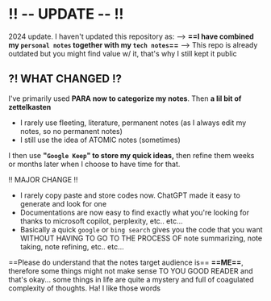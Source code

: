 # !! -- UPDATE -- !!

2024 update. I haven't updated this repository as: 
--> **==I have combined my `personal notes` together with my `tech notes`==**
--> This repo is already outdated but you might find value w/ it, that's why I still kept it public

## ?! WHAT CHANGED !?

I've primarily used **PARA now to categorize my notes**. 
Then **a lil bit of zettelkasten** 
- I rarely use fleeting, literature, permanent notes (as I always edit my notes, so no permanent notes)
- I still use the idea of ATOMIC notes (sometimes)

I then use **"`Google Keep`" to store my quick ideas,** 
then refine them weeks or months later when I choose to have time for that.

!! MAJOR CHANGE !!
- I rarely copy paste and store codes now. ChatGPT made it easy to generate and look for one
- Documentations are now easy to find exactly what you're looking for thanks to microsoft copilot, perplexity, etc.. etc...
- Basically a quick `google` or `bing search` gives you the code that you want WITHOUT HAVING TO GO TO THE PROCESS OF note summarizing, note taking, note refining, etc.. etc...

==Please do understand that the notes target audience is== **==ME==**, 
therefore some things might not make sense TO YOU GOOD READER 
and that's okay... some things in life are quite a mystery and full of coagulated complexity of thoughts. Ha! I like those words 
